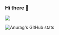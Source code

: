 ### Hi there 👋

<!--
**LeeGunhooo/LeeGunhooo** is a ✨ _special_ ✨ repository because its `README.md` (this file) appears on your GitHub profile.

Here are some ideas to get you started:

- 🔭 I’m currently working on ...
- 🌱 I’m currently learning ...
- 👯 I’m looking to collaborate on ...
- 🤔 I’m looking for help with ...
- 💬 Ask me about ...
- 📫 How to reach me: ...
- 😄 Pronouns: ...
- ⚡ Fun fact: ...
-->
<a href="https://github.com/LeeGunhooo" target="_blank"><img src="https://img.shields.io/badge/BLOG-FF3366?style=for-the-badge&logo=Aer Lingus&logoColor=000000"/></a>


![Anurag's GitHub stats](https://github-readme-stats.vercel.app/api?username=LeeGunhooo&show_icons=true&theme=radical)
